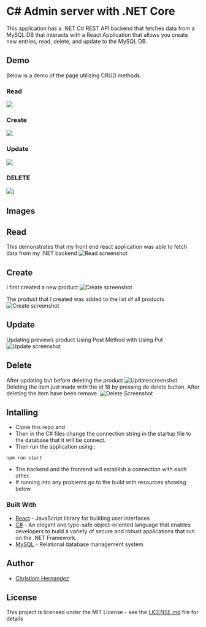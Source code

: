 # C# Admin server with .NET Core

This application has a .NET C# REST API backend that fetches data from a MySQL DB that interacts with a React Application that allows you create new entries, read, delete, and update to the MySQL DB.


## Demo
Below is a demo of the page utilizing CRUD methods.


### Read
![](work/demo/read.gif)


### Create
![](work/demo/create.gif)


### Update
![](work/demo/update.gif)


### DELETE
![](work/demo/delete.gif))


## Images

## Read
This demonstrates that my front end react application was able to fetch data from my .NET backend
![Read screenshot](work/images/read.png)

## Create
I first created a new product
![Create screenshot](work/images/create.png)

The product that I created was added to the list of all products
![Create screenshot](work/images/create2.png)


## Update
Updating previews product Using Post Method with Using Put
![Update screenshot](work/images/put.png)

## Delete
After updating but before deleting the product
![Updatescreenshot](work/images/put2.png)
Deleting the item just made with the id 18 by pressing de delete button. After deleting the item have been remove.
![Delete Screenshot](work/images/delete.png)


## Intalling 
* Clone this repo and 
* Then in the C# files change the connection string in the startup file to the  database that it will be connect.
* Then run the application using : 
```
npm run start
```
* The backend and the frontend will establish a connection with each other.
* If running into any problems go to the build with resources showing below

### Built With 

* [React](https://reactjs.org/docs/getting-started.html) - JavaScript library for building user interfaces
* [C#](https://docs.microsoft.com/en-us/dotnet/csharp/) - An elegant and type-safe object-oriented language that enables developers to build a variety of secure and robust applications that run on the .NET Framework.
* [MySQL](https://dev.mysql.com/doc/) - Relational database management system



## Author
* [Christiam Hernandez](https://github.com/christiamenrique)

## License

This project is licensed under the MIT License - see the [LICENSE.md](LICENSE.md) file for details



 
